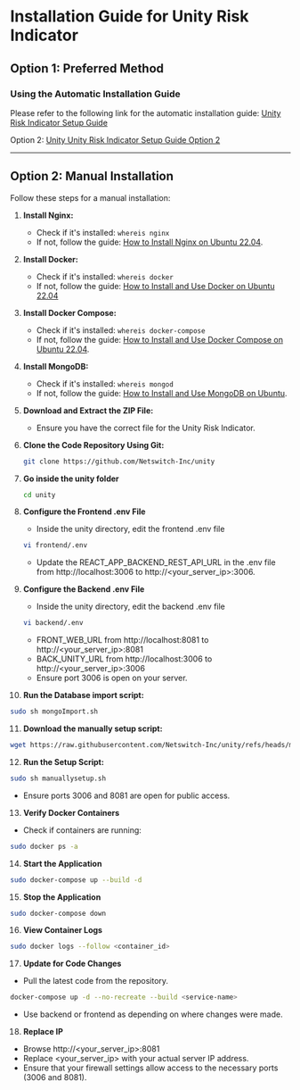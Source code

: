 # Installation Guide for Unity Risk Indicator

## Option 1: Preferred Method
### Using the Automatic Installation Guide
Please refer to the following link for the automatic installation guide:
[Unity Risk Indicator Setup Guide](https://github.com/Netswitch-Inc/unity/blob/master/Unity%20Risk%20Indicator%20Setup%20Guide%20Rel_0_2.pdf)

Option 2: [Unity Unity Risk Indicator Setup Guide Option 2](https://docs.google.com/document/d/1NvafrRxwTOrgk66y_Dvu2wnVp11CPyp7e2ZMHtbXR4Y/edit)

---

## Option 2: Manual Installation

Follow these steps for a manual installation:

1. **Install Nginx:**
   - Check if it's installed: `whereis nginx`
   - If not, follow the guide: [How to Install Nginx on Ubuntu 22.04](https://www.digitalocean.com/community/tutorials/how-to-install-nginx-on-ubuntu-22-04).

2. **Install Docker:**
   - Check if it's installed: `whereis docker`
   - If not, follow the guide: [How to Install and Use Docker on Ubuntu 22.04](https://www.digitalocean.com/community/tutorials/how-to-install-and-use-docker-on-ubuntu-20-04)

3. **Install Docker Compose:**
   - Check if it's installed: `whereis docker-compose`
   - If not, follow the guide: [How to Install and Use Docker Compose on Ubuntu 22.04](https://www.digitalocean.com/community/tutorials/how-to-install-and-use-docker-compose-on-ubuntu-20-04).

4. **Install MongoDB:**
   - Check if it's installed: `whereis mongod`
   - If not, follow the guide: [How to Install and Use MongoDB on Ubuntu](https://www.mongodb.com/docs/v6.0/tutorial/install-mongodb-on-ubuntu/).

5. **Download and Extract the ZIP File:**
   - Ensure you have the correct file for the Unity Risk Indicator.

6. **Clone the Code Repository Using Git:**
   ```bash
   git clone https://github.com/Netswitch-Inc/unity

7. **Go inside the unity folder**
   ```bash
   cd unity
   ```

8. **Configure the Frontend .env File**    
   - Inside the unity directory, edit the frontend .env file
   ```bash
   vi frontend/.env
   ```
   - Update the REACT_APP_BACKEND_REST_API_URL in the .env file from http://localhost:3006 to http://<your_server_ip>:3006.

9. **Configure the Backend .env File**
   - Inside the unity directory, edit the backend .env file
   ```bash
   vi backend/.env
   ```
   - FRONT_WEB_URL from http://localhost:8081 to http://<your_server_ip>:8081
   - BACK_UNITY_URL from http://localhost:3006 to http://<your_server_ip>:3006
   - Ensure port 3006 is open on your server.

10. **Run the Database import script:**
   ```bash
   sudo sh mongoImport.sh
   ```

11. **Download the manually setup script:**
   ```bash
   wget https://raw.githubusercontent.com/Netswitch-Inc/unity/refs/heads/master/manuallysetup.sh
   ```
12. **Run the Setup Script:**
   ```bash
   sudo sh manuallysetup.sh
   ```
   - Ensure ports 3006 and 8081 are open for public access.
  
13. **Verify Docker Containers**
   - Check if containers are running:
   ```bash
   sudo docker ps -a
   ```

14. **Start the Application**
   ```bash
   sudo docker-compose up --build -d
   ```

15. **Stop the Application**
   ```bash
   sudo docker-compose down
   ```

16. **View Container Logs**
   ```bash
   sudo docker logs --follow <container_id>
   ```

17. **Update for Code Changes**
   - Pull the latest code from the repository.
   ```bash
   docker-compose up -d --no-recreate --build <service-name>
   ```
   - Use backend or frontend as <service-name> depending on where changes were made.

18. **Replace IP**
   - Browse http://<your_server_ip>:8081
   - Replace <your_server_ip> with your actual server IP address.
   - Ensure that your firewall settings allow access to the necessary ports (3006 and 8081).